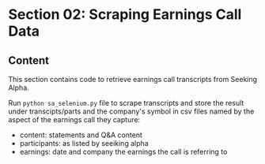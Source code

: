 # Section 02: Scraping Earnings Call Data

## Content

This section contains code to retrieve earnings call transcripts from Seeking Alpha.

Run `python sa_selenium.py` file to scrape transcripts and store the result under transcipts/parts and the company's symbol in csv files named by the aspect of the earnings call they capture:
- content: statements and Q&A content
- participants: as listed by seeiking alpha
- earnings: date and company the earnings the call is referring to



